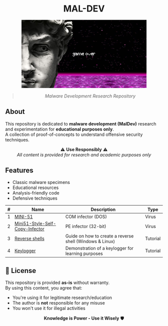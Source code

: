 
<div align="center">
  
# MAL-DEV

<img src="./img/gameover.jpg" width="400" alt="Game Over">

> *Malware Development Research Repository*

</div>

##  About
This repository is dedicated to **malware development (MalDev)** research and experimentation for **educational purposes only**.  
A collection of proof-of-concepts to understand offensive security techniques.

<div align="center">

⚠️ **Use Responsibly** ⚠️  
*All content is provided for research and academic purposes only*

</div>

## Features
- Classic malware specimens
- Educational resources
- Analysis-friendly code
- Defensive techniques





| #   | Name                                                                  | Description                                              | Type     |
| --- | --------------------------------------------------------------------- | -------------------------------------------------------- | -------- |
| 1   | [MINI-51](./MINI-51/)                                                 | COM infector (DOS)                                       | Virus    |
| 2   | [Mini51-Style-Self-Copy-Infector](./Mini51-Style-Self-Copy-Infector/) | PE infector (32-bit)                                     | Virus    |
| 3   | [Reverse shells](./Reverse_shells/)                                   | Guide on how to create a reverse shell (Windows & Linux) | Tutorial |
| 4   | [Keylogger](./Keylogger/)                                             | Demonstration of a keylogger for learning purposes       | Tutorial |







## 📜 License
This repository is provided **as-is** without warranty.  
By using this content, you agree that:
- You're using it for legitimate research/education
- The author is **not** responsible for any misuse
- You won't use it for illegal activities

<div align="center">

**Knowledge is Power - Use it Wisely** 🛡️

